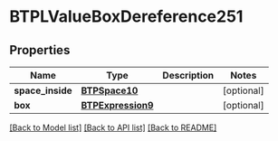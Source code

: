 # BTPLValueBoxDereference251

## Properties
Name | Type | Description | Notes
------------ | ------------- | ------------- | -------------
**space_inside** | [**BTPSpace10**](BTPSpace10.md) |  | [optional] 
**box** | [**BTPExpression9**](BTPExpression9.md) |  | [optional] 

[[Back to Model list]](../README.md#documentation-for-models) [[Back to API list]](../README.md#documentation-for-api-endpoints) [[Back to README]](../README.md)


